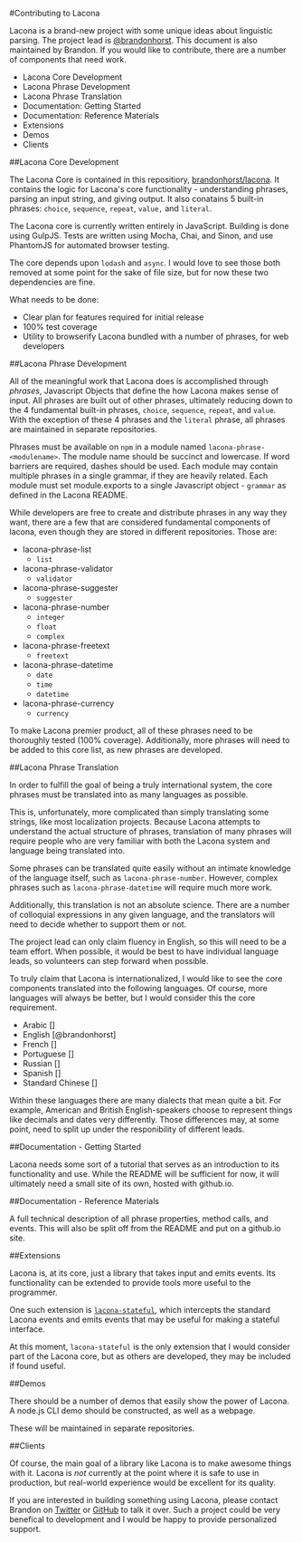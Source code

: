 #Contributing to Lacona

Lacona is a brand-new project with some unique ideas about linguistic parsing. The project lead is [@brandonhorst](https://github.com/brandonhorst). This document is also maintained by Brandon. If you would like to contribute, there are a number of components that need work.

- Lacona Core Development
- Lacona Phrase Development
- Lacona Phrase Translation
- Documentation: Getting Started
- Documentation: Reference Materials
- Extensions
- Demos
- Clients

##Lacona Core Development

The Lacona Core is contained in this repositiory, [brandonhorst/lacona](http://github.com/brandonhorst/github). It contains the logic for Lacona's core functionality - understanding phrases, parsing an input string, and giving output. It also conatains 5 built-in phrases: `choice`, `sequence`, `repeat`, `value,` and `literal`.

The Lacona core is currently written entirely in JavaScript. Building is done using GulpJS. Tests are written using Mocha, Chai, and Sinon, and use PhantomJS for automated browser testing.

The core depends upon `lodash` and `async`. I would love to see those both removed at some point for the sake of file size, but for now these two dependencies are fine.

What needs to be done:

- Clear plan for features required for initial release
- 100% test coverage
- Utility to browserify Lacona bundled with a number of phrases, for web developers

##Lacona Phrase Development

All of the meaningful work that Lacona does is accomplished through *phrases*, Javascript Objects that define the how Lacona makes sense of input. All phrases are built out of other phrases, ultimately reducing down to the 4 fundamental built-in phrases, `choice`, `sequence`, `repeat`, and `value`. With the exception of these 4 phrases and the `literal` phrase, all phrases are maintained in separate repositories.

Phrases must be available on `npm` in a module named `lacona-phrase-<modulename>`. The module name should be succinct and lowercase. If word barriers are required, dashes should be used. Each module may contain multiple phrases in a single grammar, if they are heavily related. Each module must set module.exports to a single Javascript object - `grammar` as defined in the Lacona README.

While developers are free to create and distribute phrases in any way they want, there are a few that are considered fundamental components of lacona, even though they are stored in different repositories. Those are:

- lacona-phrase-list
	- `list`
- lacona-phrase-validator
	- `validator`
- lacona-phrase-suggester
	- `suggester`
- lacona-phrase-number
	- `integer`
	- `float`
	- `complex`
- lacona-phrase-freetext
	- `freetext`
- lacona-phrase-datetime
	- `date`
	- `time`
	- `datetime`
- lacona-phrase-currency
	- `currency`

To make Lacona premier product, all of these phrases need to be thoroughly tested (100% coverage). Additionally, more phrases will need to be added to this core list, as new phrases are developed.

##Lacona Phrase Translation

In order to fulfill the goal of being a truly international system, the core phrases must be translated into as many languages as possible.

This is, unfortunately, more complicated than simply translating some strings, like most localization projects. Because Lacona attempts to understand the actual structure of phrases, translation of many phrases will require people who are very familiar with both the Lacona system and language being translated into.

Some phrases can be translated quite easily without an intimate knowledge of the language itself, such as `lacona-phrase-number`. However, complex phrases such as `lacona-phrase-datetime` will require much more work.

Additionally, this translation is not an absolute science. There are a number of colloquial expressions in any given language, and the translators will need to decide whether to support them or not.

The project lead can only claim fluency in English, so this will need to be a team effort. When possible, it would be best to have individual language leads, so volunteers can step forward when possible.

To truly claim that Lacona is internationalized, I would like to see the core components translated into the following languages. Of course, more languages will always be better, but I would consider this the core requirement.

- Arabic []
- English [@brandonhorst]
- French []
- Portuguese []
- Russian []
- Spanish []
- Standard Chinese []

Within these languages there are many dialects that mean quite a bit. For example, American and British English-speakers choose to represent things like decimals and dates very differently. Those differences may, at some point, need to split up under the responibility of different leads.

##Documentation - Getting Started

Lacona needs some sort of a tutorial that serves as an introduction to its functionality and use. While the README will be sufficient for now, it will ultimately need a small site of its own, hosted with github.io.

##Documentation - Reference Materials

A full technical description of all phrase properties, method calls, and events. This will also be split off from the README and put on a github.io site.

##Extensions

Lacona is, at its core, just a library that takes input and emits events. Its functionality can be extended to provide tools more useful to the programmer.

One such extension is [`lacona-stateful`](https://github.com/brandonhorst/lacona-stateful), which intercepts the standard Lacona events and emits events that may be useful for making a stateful interface.

At this moment, `lacona-stateful` is the only extension that I would consider part of the Lacona core, but as others are developed, they may be included if found useful.

##Demos

There should be a number of demos that easily show the power of Lacona. A node.js CLI demo should be constructed, as well as a webpage.

These will be maintained in separate repositories.

##Clients

Of course, the main goal of a library like Lacona is to make awesome things with it. Lacona is *not* currently at the point where it is safe to use in production, but real-world experience would be excellent for its quality.

If you are interested in building something using Lacona, please contact Brandon on [Twitter](http://twitter.com/brandonhorst) or [GitHub](https://github.com/brandonhorst) to talk it over. Such a project could be very benefical to development and I would be happy to provide personalized support.
